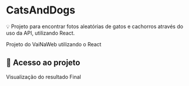 # CatsAndDogs

💡 Projeto para encontrar fotos aleatórias de gatos e cachorros através do uso da API, utilizando React.
<p>Projeto do VaiNaWeb utilizando o React</p>

## 📁 Acesso ao projeto
<p>Visualização do resultado Final</p>

